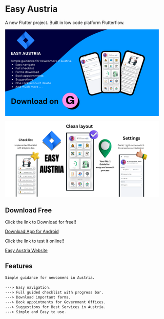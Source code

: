 # Easy Austria

A new Flutter project. Built in low code platform Flutterflow.

![alt text](<EASY AUSTRIA.png>)


![alt text](<Your paragraph text.png>)


## Download Free

Click the link to Download for free!!

[Download App for Android](https://shorturl.at/sMtJk)

Click the link to test it online!!

[Easy Austria Website](https://sumon.flutterflow.app)


## Features

```
Simple guidance for newcomers in Austria.

---> Easy navigation.
---> Full guided checklist with progress bar.
---> Download important forms.
---> Book appointments for Government Offices.
---> Suggestions for Best Services in Austria.
---> Simple and Easy to use.
```
